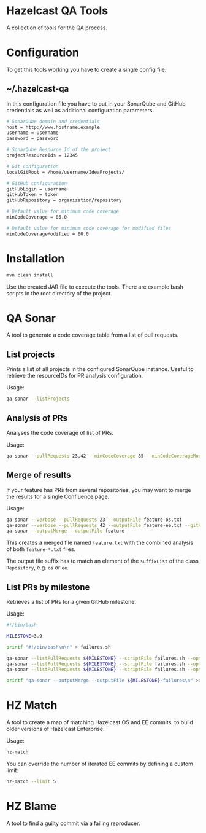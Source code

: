 Hazelcast QA Tools
==================

A collection of tools for the QA process.

# Configuration

To get this tools working you have to create a single config file:

## ~/.hazelcast-qa

In this configuration file you have to put in your SonarQube and GitHub credentials as well as additional configuration parameters.

```bash
# SonarQube domain and credentials
host = http://www.hostname.example
username = username
password = password

# SonarQube Resource Id of the project
projectResourceIds = 12345

# Git configuration
localGitRoot = /home/username/IdeaProjects/

# GitHub configuration
gitHubLogin = username
gitHubToken = token
gitHubRepository = organization/repository

# Default value for minimum code coverage
minCodeCoverage = 85.0

# Default value for minimum code coverage for modified files
minCodeCoverageModified = 60.0
```

# Installation

```bash
mvn clean install
```

Use the created JAR file to execute the tools.
There are example bash scripts in the root directory of the project.

# QA Sonar

A tool to generate a code coverage table from a list of pull requests.

## List projects

Prints a list of all projects in the configured SonarQube instance.
Useful to retrieve the resourceIDs for PR analysis configuration.

Usage:
```bash
qa-sonar --listProjects
```

## Analysis of PRs

Analyses the code coverage of list of PRs.

Usage:
```bash
qa-sonar --pullRequests 23,42 --minCodeCoverage 85 --minCodeCoverageModified 60 --outputFile code-coverage.txt
```

## Merge of results

If your feature has PRs from several repositories, you may want to merge the results for a single Confluence page.

Usage:
```bash
qa-sonar --verbose --pullRequests 23 --outputFile feature-os.txt
qa-sonar --verbose --pullRequests 42 --outputFile feature-ee.txt --gitHubRepository hazelcast/hazelcast-enterprise
qa-sonar --outputMerge --outputFile feature
```
This creates a merged file named `feature.txt` with the combined analysis of both `feature-*.txt` files.

The output file suffix has to match an element of the `suffixList` of the class `Repository`, e.g. `os` or `ee`.

## List PRs by milestone

Retrieves a list of PRs for a given GitHub milestone.

Usage:
```bash
#!/bin/bash

MILESTONE=3.9

printf "#!/bin/bash\n\n" > failures.sh

qa-sonar --listPullRequests ${MILESTONE} --scriptFile failures.sh --optionalParameters "--verbose --printFailsOnly --minThresholdModified 10" --outputFile ${MILESTONE}-failures-os.txt
qa-sonar --listPullRequests ${MILESTONE} --scriptFile failures.sh --optionalParameters "--verbose --printFailsOnly --minThresholdModified 10" --outputFile ${MILESTONE}-failures-ee.txt --gitHubRepository hazelcast/hazelcast-enterprise
qa-sonar --listPullRequests ${MILESTONE} --scriptFile failures.sh --optionalParameters "--verbose --printFailsOnly --minThresholdModified 10" --outputFile ${MILESTONE}-failures-mc.txt --gitHubRepository hazelcast/management-center

printf "qa-sonar --outputMerge --outputFile ${MILESTONE}-failures\n" >> failures.sh
```

# HZ Match

A tool to create a map of matching Hazelcast OS and EE commits, to build older versions of Hazelcast Enterprise.

Usage:
```bash
hz-match
```

You can override the number of iterated EE commits by defining a custom limit:
```bash
hz-match --limit 5
```

# HZ Blame

A tool to find a guilty commit via a failing reproducer.